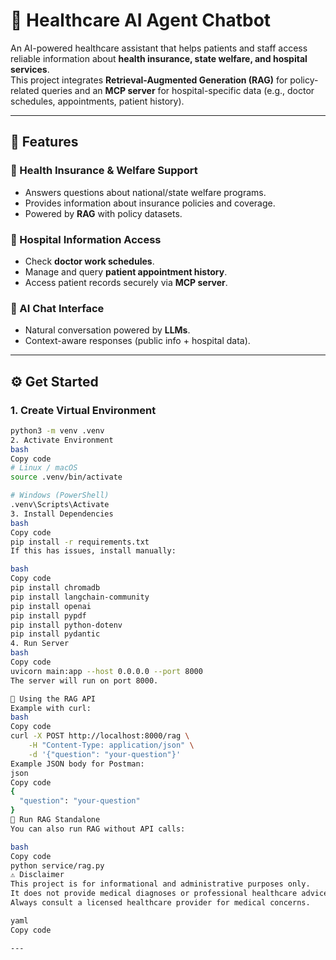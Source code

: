 # 🏥 Healthcare AI Agent Chatbot  

An AI-powered healthcare assistant that helps patients and staff access reliable information about **health insurance, state welfare, and hospital services**.  
This project integrates **Retrieval-Augmented Generation (RAG)** for policy-related queries and an **MCP server** for hospital-specific data (e.g., doctor schedules, appointments, patient history).  

---

## 🚀 Features  

### 🔹 Health Insurance & Welfare Support  
- Answers questions about national/state welfare programs.  
- Provides information about insurance policies and coverage.  
- Powered by **RAG** with policy datasets.  

### 🔹 Hospital Information Access  
- Check **doctor work schedules**.  
- Manage and query **patient appointment history**.  
- Access patient records securely via **MCP server**.  

### 🔹 AI Chat Interface  
- Natural conversation powered by **LLMs**.  
- Context-aware responses (public info + hospital data).  

---

## ⚙️ Get Started  

### 1. Create Virtual Environment  
```bash
python3 -m venv .venv
2. Activate Environment
bash
Copy code
# Linux / macOS
source .venv/bin/activate

# Windows (PowerShell)
.venv\Scripts\Activate
3. Install Dependencies
bash
Copy code
pip install -r requirements.txt
If this has issues, install manually:

bash
Copy code
pip install chromadb
pip install langchain-community
pip install openai
pip install pypdf
pip install python-dotenv
pip install pydantic
4. Run Server
bash
Copy code
uvicorn main:app --host 0.0.0.0 --port 8000
The server will run on port 8000.

📡 Using the RAG API
Example with curl:
bash
Copy code
curl -X POST http://localhost:8000/rag \
    -H "Content-Type: application/json" \
    -d '{"question": "your-question"}'
Example JSON body for Postman:
json
Copy code
{
  "question": "your-question"
}
🧩 Run RAG Standalone
You can also run RAG without API calls:

bash
Copy code
python service/rag.py
⚠️ Disclaimer
This project is for informational and administrative purposes only.
It does not provide medical diagnoses or professional healthcare advice.
Always consult a licensed healthcare provider for medical concerns.

yaml
Copy code

---
